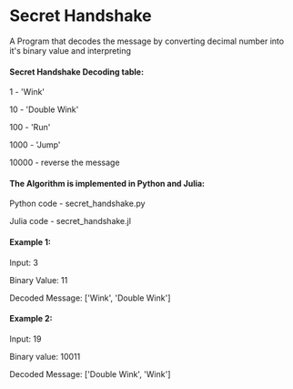 # Secret Handshake
A Program that decodes the message by converting decimal number into it's binary value and interpreting 

#### Secret Handshake Decoding table:

1    - 'Wink'

10   - 'Double Wink'

100  - 'Run'

1000 - 'Jump'

10000 - reverse the message



#### The Algorithm is implemented in Python and Julia:

Python code - secret_handshake.py

Julia code  - secret_handshake.jl



#### Example 1:

Input: 3

Binary Value: 11

Decoded Message: ['Wink', 'Double Wink']


#### Example 2:

Input: 19

Binary value: 10011

Decoded Message: ['Double Wink', 'Wink']
